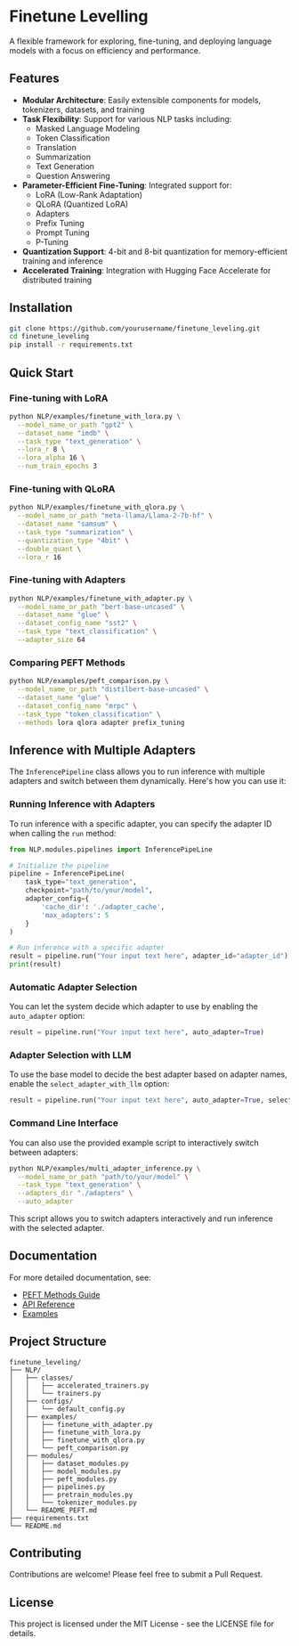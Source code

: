 # Finetune Levelling

A flexible framework for exploring, fine-tuning, and deploying language models with a focus on efficiency and performance.

## Features

- **Modular Architecture**: Easily extensible components for models, tokenizers, datasets, and training
- **Task Flexibility**: Support for various NLP tasks including:
  - Masked Language Modeling
  - Token Classification
  - Translation
  - Summarization
  - Text Generation
  - Question Answering
- **Parameter-Efficient Fine-Tuning**: Integrated support for:
  - LoRA (Low-Rank Adaptation)
  - QLoRA (Quantized LoRA)
  - Adapters
  - Prefix Tuning
  - Prompt Tuning
  - P-Tuning
- **Quantization Support**: 4-bit and 8-bit quantization for memory-efficient training and inference
- **Accelerated Training**: Integration with Hugging Face Accelerate for distributed training

## Installation

```bash
git clone https://github.com/yourusername/finetune_leveling.git
cd finetune_leveling
pip install -r requirements.txt
```

## Quick Start

### Fine-tuning with LoRA

```bash
python NLP/examples/finetune_with_lora.py \
  --model_name_or_path "gpt2" \
  --dataset_name "imdb" \
  --task_type "text_generation" \
  --lora_r 8 \
  --lora_alpha 16 \
  --num_train_epochs 3
```

### Fine-tuning with QLoRA

```bash
python NLP/examples/finetune_with_qlora.py \
  --model_name_or_path "meta-llama/Llama-2-7b-hf" \
  --dataset_name "samsum" \
  --task_type "summarization" \
  --quantization_type "4bit" \
  --double_quant \
  --lora_r 16
```

### Fine-tuning with Adapters

```bash
python NLP/examples/finetune_with_adapter.py \
  --model_name_or_path "bert-base-uncased" \
  --dataset_name "glue" \
  --dataset_config_name "sst2" \
  --task_type "text_classification" \
  --adapter_size 64
```

### Comparing PEFT Methods

```bash
python NLP/examples/peft_comparison.py \
  --model_name_or_path "distilbert-base-uncased" \
  --dataset_name "glue" \
  --dataset_config_name "mrpc" \
  --task_type "token_classification" \
  --methods lora qlora adapter prefix_tuning
```

## Inference with Multiple Adapters

The `InferencePipeline` class allows you to run inference with multiple adapters and switch between them dynamically. Here's how you can use it:

### Running Inference with Adapters

To run inference with a specific adapter, you can specify the adapter ID when calling the `run` method:

```python
from NLP.modules.pipelines import InferencePipeLine

# Initialize the pipeline
pipeline = InferencePipeLine(
    task_type="text_generation",
    checkpoint="path/to/your/model",
    adapter_config={
        'cache_dir': './adapter_cache',
        'max_adapters': 5
    }
)

# Run inference with a specific adapter
result = pipeline.run("Your input text here", adapter_id="adapter_id")
print(result)
```

### Automatic Adapter Selection

You can let the system decide which adapter to use by enabling the `auto_adapter` option:

```python
result = pipeline.run("Your input text here", auto_adapter=True)
```

### Adapter Selection with LLM

To use the base model to decide the best adapter based on adapter names, enable the `select_adapter_with_llm` option:

```python
result = pipeline.run("Your input text here", auto_adapter=True, select_adapter_with_llm=True)
```

### Command Line Interface

You can also use the provided example script to interactively switch between adapters:

```bash
python NLP/examples/multi_adapter_inference.py \
  --model_name_or_path "path/to/your/model" \
  --task_type "text_generation" \
  --adapters_dir "./adapters" \
  --auto_adapter
```

This script allows you to switch adapters interactively and run inference with the selected adapter.

## Documentation

For more detailed documentation, see:

- [PEFT Methods Guide](NLP/README_PEFT.md)
- [API Reference](docs/api_reference.md)
- [Examples](NLP/examples/)

## Project Structure

```
finetune_leveling/
├── NLP/
│   ├── classes/
│   │   ├── accelerated_trainers.py
│   │   └── trainers.py
│   ├── configs/
│   │   └── default_config.py
│   ├── examples/
│   │   ├── finetune_with_adapter.py
│   │   ├── finetune_with_lora.py
│   │   ├── finetune_with_qlora.py
│   │   └── peft_comparison.py
│   ├── modules/
│   │   ├── dataset_modules.py
│   │   ├── model_modules.py
│   │   ├── peft_modules.py
│   │   ├── pipelines.py
│   │   ├── pretrain_modules.py
│   │   └── tokenizer_modules.py
│   └── README_PEFT.md
├── requirements.txt
└── README.md
```

## Contributing

Contributions are welcome! Please feel free to submit a Pull Request.

## License

This project is licensed under the MIT License - see the LICENSE file for details.

